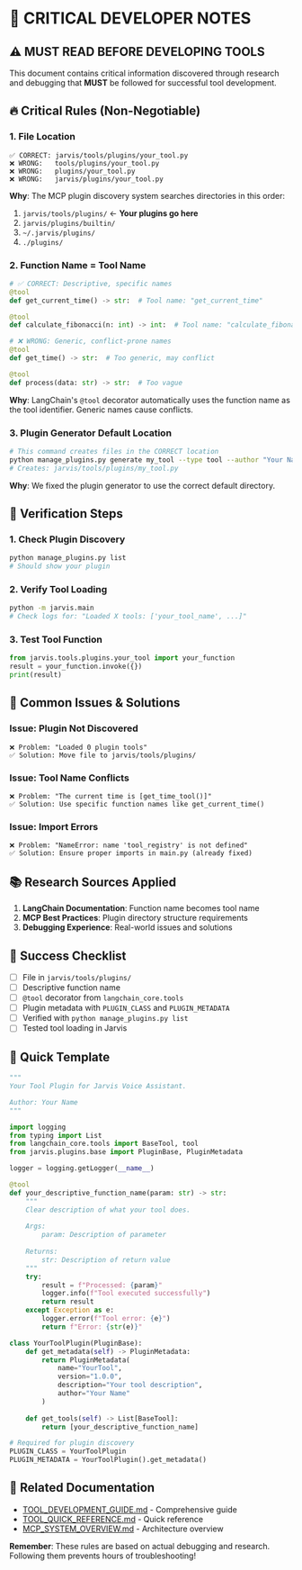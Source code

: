 # 🚨 CRITICAL DEVELOPER NOTES

## ⚠️ **MUST READ BEFORE DEVELOPING TOOLS**

This document contains critical information discovered through research and debugging that **MUST** be followed for successful tool development.

## 🔥 **Critical Rules (Non-Negotiable)**

### 1. **File Location**
```
✅ CORRECT: jarvis/tools/plugins/your_tool.py
❌ WRONG:   tools/plugins/your_tool.py
❌ WRONG:   plugins/your_tool.py
❌ WRONG:   jarvis/plugins/your_tool.py
```

**Why**: The MCP plugin discovery system searches directories in this order:
1. `jarvis/tools/plugins/` ← **Your plugins go here**
2. `jarvis/plugins/builtin/`
3. `~/.jarvis/plugins/`
4. `./plugins/`

### 2. **Function Name = Tool Name**
```python
# ✅ CORRECT: Descriptive, specific names
@tool
def get_current_time() -> str:  # Tool name: "get_current_time"

@tool  
def calculate_fibonacci(n: int) -> int:  # Tool name: "calculate_fibonacci"

# ❌ WRONG: Generic, conflict-prone names
@tool
def get_time() -> str:  # Too generic, may conflict

@tool
def process(data: str) -> str:  # Too vague
```

**Why**: LangChain's `@tool` decorator automatically uses the function name as the tool identifier. Generic names cause conflicts.

### 3. **Plugin Generator Default Location**
```bash
# This command creates files in the CORRECT location
python manage_plugins.py generate my_tool --type tool --author "Your Name"
# Creates: jarvis/tools/plugins/my_tool.py
```

**Why**: We fixed the plugin generator to use the correct default directory.

## 🧪 **Verification Steps**

### 1. Check Plugin Discovery
```bash
python manage_plugins.py list
# Should show your plugin
```

### 2. Verify Tool Loading
```bash
python -m jarvis.main
# Check logs for: "Loaded X tools: ['your_tool_name', ...]"
```

### 3. Test Tool Function
```python
from jarvis.tools.plugins.your_tool import your_function
result = your_function.invoke({})
print(result)
```

## 🐛 **Common Issues & Solutions**

### Issue: Plugin Not Discovered
```
❌ Problem: "Loaded 0 plugin tools"
✅ Solution: Move file to jarvis/tools/plugins/
```

### Issue: Tool Name Conflicts
```
❌ Problem: "The current time is [get_time_tool()]"
✅ Solution: Use specific function names like get_current_time()
```

### Issue: Import Errors
```
❌ Problem: "NameError: name 'tool_registry' is not defined"
✅ Solution: Ensure proper imports in main.py (already fixed)
```

## 📚 **Research Sources Applied**

1. **LangChain Documentation**: Function name becomes tool name
2. **MCP Best Practices**: Plugin directory structure requirements
3. **Debugging Experience**: Real-world issues and solutions

## 🎯 **Success Checklist**

- [ ] File in `jarvis/tools/plugins/`
- [ ] Descriptive function name
- [ ] `@tool` decorator from `langchain_core.tools`
- [ ] Plugin metadata with `PLUGIN_CLASS` and `PLUGIN_METADATA`
- [ ] Verified with `python manage_plugins.py list`
- [ ] Tested tool loading in Jarvis

## 🚀 **Quick Template**

```python
"""
Your Tool Plugin for Jarvis Voice Assistant.

Author: Your Name
"""

import logging
from typing import List
from langchain_core.tools import BaseTool, tool
from jarvis.plugins.base import PluginBase, PluginMetadata

logger = logging.getLogger(__name__)

@tool
def your_descriptive_function_name(param: str) -> str:
    """
    Clear description of what your tool does.
    
    Args:
        param: Description of parameter
        
    Returns:
        str: Description of return value
    """
    try:
        result = f"Processed: {param}"
        logger.info(f"Tool executed successfully")
        return result
    except Exception as e:
        logger.error(f"Tool error: {e}")
        return f"Error: {str(e)}"

class YourToolPlugin(PluginBase):
    def get_metadata(self) -> PluginMetadata:
        return PluginMetadata(
            name="YourTool",
            version="1.0.0",
            description="Your tool description",
            author="Your Name"
        )
    
    def get_tools(self) -> List[BaseTool]:
        return [your_descriptive_function_name]

# Required for plugin discovery
PLUGIN_CLASS = YourToolPlugin
PLUGIN_METADATA = YourToolPlugin().get_metadata()
```

## 🔗 **Related Documentation**

- [TOOL_DEVELOPMENT_GUIDE.md](TOOL_DEVELOPMENT_GUIDE.md) - Comprehensive guide
- [TOOL_QUICK_REFERENCE.md](TOOL_QUICK_REFERENCE.md) - Quick reference
- [MCP_SYSTEM_OVERVIEW.md](MCP_SYSTEM_OVERVIEW.md) - Architecture overview

**Remember**: These rules are based on actual debugging and research. Following them prevents hours of troubleshooting!
